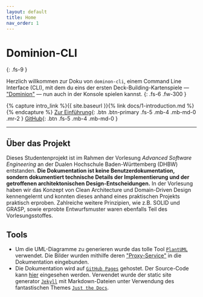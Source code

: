 ```yaml
---
layout: default
title: Home
nav_order: 1
---
```


# Dominion-CLI
{: .fs-9 }

Herzlich willkommen zur Doku von `dominon-cli`, einem Command Line Interface (CLI), mit dem du eins der ersten Deck-Building-Kartenspiele — ["Dominion"](https://de.wikipedia.org/wiki/Dominion_(Spiel)) — nun auch in der Konsole spielen kannst.
{: .fs-6 .fw-300 }

{% capture intro_link %}{{ site.baseurl }}{% link docs/1-introduction.md %}{% endcapture %}
[Zur Einführung]({{intro_link}}){: .btn .btn-primary .fs-5 .mb-4 .mb-md-0 .mr-2 } [GitHub](https://github.com/Splines/dominion-cli){: .btn .fs-5 .mb-4 .mb-md-0 }

---

## Über das Projekt

Dieses Studentenprojekt ist im Rahmen der Vorlesung *Advanced Software Engineering* an der Dualen Hochschule Baden-Württemberg (DHBW) entstanden. **Die Dokumentation ist keine Benutzerdokumentation, sondern dokumentiert technische Details der Implementierung und der getroffenen architektonischen Design-Entscheidungen.** In der Vorlesung haben wir das Konzept von Clean Architecture und Domain-Driven Design kennengelernt und konnten dieses anhand eines praktischen Projekts praktisch erproben. Zahlreiche weitere Prinzipien, wie z.B. SOLID und GRASP, sowie erprobte Entwurfsmuster waren ebenfalls Teil des Vorlesungsstoffes.

## Tools

- Um die UML-Diagramme zu generieren wurde das tolle Tool [`PlantUML`](https://plantuml.com/) verwendet. Die Bilder wurden mithilfe deren ["Proxy-Service"](https://plantuml.com/de/server) in die Dokumentation eingebunden.
- Die Dokumentation wird auf [`GitHub Pages`](https://pages.github.com/) gehostet. Der Source-Code kann [hier](https://github.com/Splines/dominion-cli/tree/docs) eingesehen werden. Verwendet wurde der static site generator [`Jekyll`](https://jekyllrb.com/) mit Markdown-Dateien unter Verwendung des fantastischen Themes [`Just the Docs`](https://just-the-docs.github.io/just-the-docs/).
